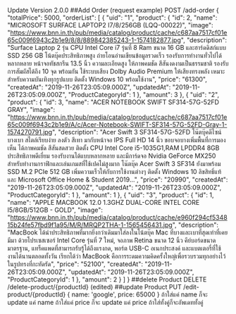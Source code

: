 Update Version 2.0.0
##Add Order (request example)
POST /add-order
{
    "totalPrice": 5000,
    "orderList": [
        {
            "uid": "1",
            "product": {
                "id": 2,
                "name": "MICROSOFT SURFACE LAPTOP2 I7/8/256GB (LQQ-00022)",
                "image": "https://www.bnn.in.th/pub/media/catalog/product/cache/c687aa7517cf01e65c009f6943c2b1e9/8/8/889842385243-1-1574182877.jpg",
                "description": "Surface Laptop 2 รุ่น CPU Intel Core i7 รุ่นที่ 8 Ram ขนาด 16 GB และฮาร์ดดิสก์แบบ SSD 256 GB โน้ตบุ๊คประสิทธิภาพสูง ถ่ายโอนอ่านเขียนข้อมูลรวดเร็ว รองรับการทำงานทั่วไปได้หลากหลาย หน้าจอทัชสกรีน 13.5 นิ้ว ความละเอียดสูง ให้ภาพคมชัด สีสันงดงามเป็นธรรมชาติ รองรับการสัมผัสได้ถึง 10 จุด พร้อมกัน ใช้ระบบเสียง Dolby Audio Premium ให้เสียงทรงพลัง เหมาะสำหรับความบันเทิงทุกรูปแบบ ติดตั้ง Windows 10 พร้อมใช้งาน",
                "price": "61300",
                "createdAt": "2019-11-26T23:05:09.000Z",
                "updatedAt": "2019-11-26T23:05:09.000Z",
                "ProductCategoryId": 1
            },
            "amount": 3
        },
        {
            "uid": "2",
            "product": {
                "id": 3,
                "name": "ACER NOTEBOOK SWIFT SF314-57G-52FD GRAY",
                "image": "https://www.bnn.in.th/pub/media/catalog/product/cache/c687aa7517cf01e65c009f6943c2b1e9/A/c/Acer-Notebook-SWIFT-SF314-57G-52FD-Gray-1-1574270791.jpg",
                "description": "Acer Swift 3 SF314-57G-52FD โน๊ตบุ๊คดีไซน์บางเบา สไตล์เรียบง่าย ลงตัว สีเทา มากับหน้าจอ IPS Full HD 14 นิ้ว ขอบจอบางเพิ่มพื้นที่การมองเห็น ได้ภาพคมชัด สีสันสดสวย ติดตั้ง CPU Intel Core i5-1035G1,RAM LPDDR4 8GB ประสิทธิภาพดีเยี่ยม รองรับงานได้แบบหลากหลาย และมีการ์ดจอ Nvidia GeForce MX250 สำหรับทำงานกราฟิกและเล่นเกมสที่ใช้เปคไม่สูงมาก โน๊ตบุ๊ค Acer Swift 3 SF314 ยังมาพร้อม SSD M.2 PCIe 512 GB เพิ่มความเร็วให้กับการใช้งานต่างๆ ติดตั้ง Windows 10 ลิขสิทธิ์แท้ และ Microsoft Office Home & Student 2019...",
                "price": "20990",
                "createdAt": "2019-11-26T23:05:09.000Z",
                "updatedAt": "2019-11-26T23:05:09.000Z",
                "ProductCategoryId": 1
            },
            "amount": 1
        },
        {
            "uid": "3",
            "product": {
                "id": 1,
                "name": "APPLE MACBOOK 12.0 1.3GHZ DUAL-CORE INTEL CORE I5/8GB/512GB - GOLD",
                "image": "https://www.bnn.in.th/pub/media/catalog/product/cache/e960f294cf534815b24fe57fbd9f1a95/M/R/MRQP2THA-1-1565456431.jpg",
                "description": "MacBook ได้นำประสิทธิภาพที่มากยิ่งกว่าเดิมมาใส่ลงในโน้ตบุ๊ค Mac ที่บางและเบาที่สุดเท่าที่เคยมีมา ด้วยโปรเซสเซอร์ Intel Core รุ่นที่ 7 ใหม่, จอภาพ Retina ขนาด 12 นิ้ว คีย์บอร์ดขนาดมาตรฐาน, แทร็คแพดที่สามารถรับรู้ได้ถึงแรงกด, พอร์ต USB-C อเนกประสงค์ และแบตเตอรี่ที่ใช้งานได้นานตลอดทั้งวัน เรียกได้ว่า MacBook คือการระดมความคิดครั้งใหญ่เพื่อรวบรวมทุกอย่างไว้ในรูปทรงที่กะทัดรัด",
                "price": "52100",
                "createdAt": "2019-11-26T23:05:09.000Z",
                "updatedAt": "2019-11-26T23:05:09.000Z",
                "ProductCategoryId": 1
            },
            "amount": 2
        }
    ]
}
##delete Product
DELETE /delete-product/{productId}
(edited)
##update Product
PUT /edit-product/{productId}
{
    name: 'google',
    price: 65000
}
ถ้าใส่แค่ name ก็จะ update แค่ name
ถ้าใส่แค่ price ก็จะ update แค่ price
ถ้าใส่ทั้งคู่ก็จะอัพเดททั้งคู่
